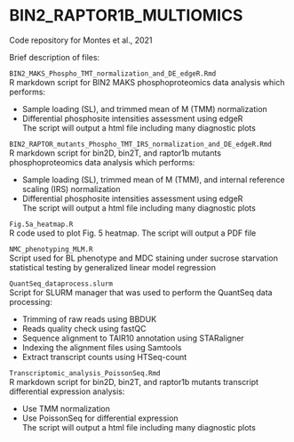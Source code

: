 # BIN2_RAPTOR1B_MULTIOMICS
Code repository for Montes et al., 2021

Brief description of files:

`BIN2_MAKS_Phospho_TMT_normalization_and_DE_edgeR.Rmd`  
R markdown script for BIN2 MAKS phosphoproteomics data analysis which performs:  
- Sample loading (SL), and trimmed mean of M (TMM) normalization
- Differential phosphosite intensities assessment using edgeR  
The script will output a html file including many diagnostic plots  

`BIN2_RAPTOR_mutants_Phospho_TMT_IRS_normalization_and_DE_edgeR.Rmd`  
R markdown script for bin2D, bin2T, and raptor1b mutants phosphoproteomics data analysis which performs:  
- Sample loading (SL), trimmed mean of M (TMM), and internal reference scaling (IRS) normalization
- Differential phosphosite intensities assessment using edgeR  
The script will output a html file including many diagnostic plots  

`Fig.5a_heatmap.R`  
R code used to plot Fig. 5 heatmap. The script will output a PDF file  

`NMC_phenotyping_MLM.R`  
Script used for BL phenotype and MDC staining under sucrose starvation statistical testing by generalized linear model regression

`QuantSeq_dataprocess.slurm`  
Script for SLURM manager that was used to perform the QuantSeq data processing:  
- Trimming of raw reads using BBDUK
- Reads quality check using fastQC  
- Sequence alignment to TAIR10 annotation using STARaligner
- Indexing the alignment files using Samtools
- Extract transcript counts using HTSeq-count

`Transcriptomic_analysis_PoissonSeq.Rmd`  
R markdown script for bin2D, bin2T, and raptor1b mutants transcript differential expression analysis:
- Use TMM normalization
- Use PoissonSeq for differential expression  
The script will output a html file including many diagnostic plots

